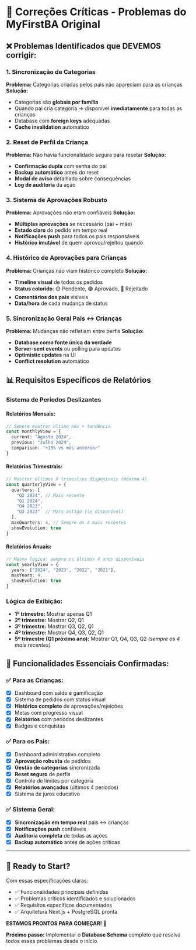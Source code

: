 # 🚨 Correções Críticas - Problemas do MyFirstBA Original

## ❌ **Problemas Identificados que DEVEMOS corrigir:**

### 1. **Sincronização de Categorias**
**Problema:** Categorias criadas pelos pais não apareciam para as crianças
**Solução:** 
- Categorias são **globais por família**
- Quando pai cria categoria → disponível **imediatamente** para todas as crianças
- Database com **foreign keys** adequadas
- **Cache invalidation** automático

### 2. **Reset de Perfil da Criança**
**Problema:** Não havia funcionalidade segura para resetar
**Solução:**
- **Confirmação dupla** com senha do pai
- **Backup automático** antes do reset
- **Modal de aviso** detalhado sobre consequências
- **Log de auditoria** da ação

### 3. **Sistema de Aprovações Robusto**
**Problema:** Aprovações não eram confiáveis
**Solução:**
- **Múltiplas aprovações** se necessário (pai + mãe)
- **Estado claro** do pedido em tempo real
- **Notificações push** para todos os pais responsáveis
- **Histórico imutável** de quem aprovou/rejeitou quando

### 4. **Histórico de Aprovações para Crianças**
**Problema:** Crianças não viam histórico completo
**Solução:**
- **Timeline visual** de todos os pedidos
- **Status colorido**: 🟡 Pendente, 🟢 Aprovado, 🔴 Rejeitado
- **Comentários dos pais** visíveis
- **Data/hora** de cada mudança de status

### 5. **Sincronização Geral Pais ↔ Crianças**
**Problema:** Mudanças não refletiam entre perfis
**Solução:**
- **Database como fonte única da verdade**
- **Server-sent events** ou polling para updates
- **Optimistic updates** na UI
- **Conflict resolution** automático

## 📊 **Requisitos Específicos de Relatórios**

### **Sistema de Períodos Deslizantes**

#### **Relatórios Mensais:**
```typescript
// Sempre mostrar último mês + tendência
const monthlyView = {
  current: "Agosto 2024",
  previous: "Julho 2024", 
  comparison: "+15% vs mês anterior"
}
```

#### **Relatórios Trimestrais:**
```typescript
// Mostrar últimos X trimestres disponíveis (máximo 4)
const quarterlyView = {
  quarters: [
    "Q2 2024", // Mais recente
    "Q1 2024", 
    "Q4 2023",
    "Q3 2023"  // Mais antigo (se disponível)
  ],
  maxQuarters: 4, // Sempre os 4 mais recentes
  showEvolution: true
}
```

#### **Relatórios Anuais:**
```typescript
// Mesma lógica: sempre os últimos 4 anos disponíveis
const yearlyView = {
  years: ["2024", "2023", "2022", "2021"],
  maxYears: 4,
  showEvolution: true
}
```

### **Lógica de Exibição:**
- **1º trimestre:** Mostrar apenas Q1
- **2º trimestre:** Mostrar Q2, Q1  
- **3º trimestre:** Mostrar Q3, Q2, Q1
- **4º trimestre:** Mostrar Q4, Q3, Q2, Q1
- **5º trimestre (Q1 próximo ano):** Mostrar Q1, Q4, Q3, Q2 *(sempre os 4 mais recentes)*

## 🎯 **Funcionalidades Essenciais Confirmadas:**

### ✅ **Para as Crianças:**
- [x] Dashboard com saldo e gamificação
- [x] Sistema de pedidos com status visual
- [x] **Histórico completo** de aprovações/rejeições
- [x] Metas com progresso visual
- [x] **Relatórios** com períodos deslizantes
- [x] Badges e conquistas

### ✅ **Para os Pais:**
- [x] Dashboard administrativo completo
- [x] **Aprovação robusta** de pedidos
- [x] **Gestão de categorias** sincronizada
- [x] **Reset seguro** de perfis
- [x] Controle de limites por categoria
- [x] **Relatórios avançados** (últimos 4 períodos)
- [x] Sistema de juros educativo

### ✅ **Sistema Geral:**
- [x] **Sincronização em tempo real** pais ↔ crianças
- [x] **Notificações push** confiáveis
- [x] **Auditoria completa** de todas as ações
- [x] **Backup automático** antes de ações críticas

---

## 🚀 **Ready to Start?**

Com essas especificações claras:
- ✅ Funcionalidades principais definidas
- ✅ Problemas críticos identificados e solucionados
- ✅ Requisitos específicos documentados
- ✅ Arquitetura Next.js + PostgreSQL pronta

**ESTAMOS PRONTOS PARA COMEÇAR! 🎯**

**Próximo passo:** Implementar o **Database Schema** completo que resolva todos esses problemas desde o início.